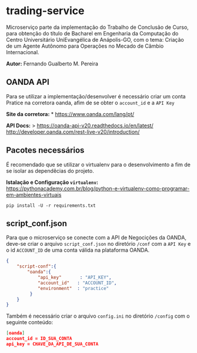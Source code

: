 # trading-service

Microserviço parte da implementação do Trabalho de Conclusão de Curso, para obtenção do título de Bacharel em Engenharia da Computação do Centro Universitário UniEvangélica de Anápolis-GO, com o tema: Criação de um Agente Autônomo para Operações no Mecado de Câmbio Internacional.

**Autor:** Fernando Gualberto M. Pereira

## OANDA API

Para se utilizar a implementação/desenvolver é necessário criar um conta Pratice na corretora oanda, afim de se obter o ```account_id``` e a ```API Key```

**Site da corretora:** 
    * https://www.oanda.com/lang/pt/

**API Docs:** 
    > https://oanda-api-v20.readthedocs.io/en/latest/
      http://developer.oanda.com/rest-live-v20/introduction/        


## Pacotes necessários
É recomendado que se utilizar o virtualenv para o desenvolvimento a fim de se isolar as dependêcias do projeto.

**Istalação e Configuração ```virtualenv```:**
https://pythonacademy.com.br/blog/python-e-virtualenv-como-programar-em-ambientes-virtuais

```
pip install -U -r requirements.txt 
```

## script_conf.json

Para que o microserviço se conecte com a API de Negocições da OANDA, deve-se criar o arquivo ```script_conf.json``` no diretório ```/conf``` com a ```API Key``` e o id ```ACCOUNT_ID``` de uma conta válida na plataforma OANDA.


```json
{
    "script-conf":{
        "oanda":{
            "api_key"       : "API_KEY", 
            "account_id"   : "ACCOUNT_ID",
            "environment"  : "practice"
         }
    }
}
```

Também é necessário criar o arquivo ```config.ini``` no diretório ```/config``` com o seguinte conteúdo: 


```json
[oanda]
account_id = ID_SUA_CONTA
api_key = CHAVE_DA_API_DE_SUA_CONTA
```
